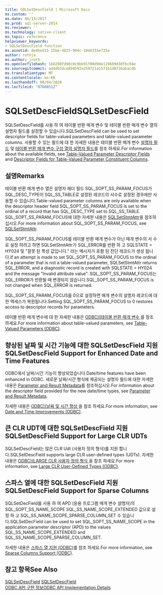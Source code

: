 ```yaml
---
title: SQLSetDescField | Microsoft Docs
ms.custom: ''
ms.date: 06/13/2017
ms.prod: sql-server-2014
ms.reviewer: ''
ms.technology: native-client
ms.topic: reference
helpviewer_keywords:
- SQLSetDescField function
ms.assetid: de4bed15-15be-4825-994c-1046255e725a
author: rothja
ms.author: jroth
ms.openlocfilehash: 1b8290fd90c0c9bb91f08d94e119689d38fbc04e
ms.sourcegitcommit: ad4d92dce894592a259721a1571b1d8736abacdb
ms.translationtype: MT
ms.contentlocale: ko-KR
ms.lasthandoff: 08/04/2020
ms.locfileid: "87660512"
---
```

# <a name="sqlsetdescfield"></a><span data-ttu-id="70d66-102">SQLSetDescField</span><span class="sxs-lookup"><span data-stu-id="70d66-102">SQLSetDescField</span></span>
  <span data-ttu-id="70d66-103">SQLSetDescField를 사용 하 여 테이블 반환 매개 변수 및 테이블 반환 매개 변수 열의 설명자 필드를 설정할 수 있습니다.</span><span class="sxs-lookup"><span data-stu-id="70d66-103">SQLSetDescField can be used to set descriptor fields for table-valued parameters and table-valued parameter columns.</span></span> <span data-ttu-id="70d66-104">사용할 수 있는 필드에 대 한 자세한 내용은 테이블 반환 매개 변수 [설명자 필드](../native-client-odbc-table-valued-parameters/table-valued-parameter-descriptor-fields.md) 및 [테이블 반환 매개 변수 구성 열의 설명자 필드](../native-client-odbc-table-valued-parameters/descriptor-fields-for-table-valued-parameter-constituent-columns.md)를 참조 하세요.</span><span class="sxs-lookup"><span data-stu-id="70d66-104">For information about the available fields, see [Table-Valued Parameter Descriptor Fields](../native-client-odbc-table-valued-parameters/table-valued-parameter-descriptor-fields.md) and [Descriptor Fields for Table-Valued Parameter Constituent Columns](../native-client-odbc-table-valued-parameters/descriptor-fields-for-table-valued-parameter-constituent-columns.md).</span></span>  
  
## <a name="remarks"></a><span data-ttu-id="70d66-105">설명</span><span class="sxs-lookup"><span data-stu-id="70d66-105">Remarks</span></span>  
 <span data-ttu-id="70d66-106">테이블 반환 매개 변수 열은 설명자 헤더 필드 SQL_SOPT_SS_PARAM_FOCUS가 SQL_DESC_TYPE이 SQL_SS_TABLE로 설정된 레코드의 서수로 설정된 경우에만 사용할 수 있습니다.</span><span class="sxs-lookup"><span data-stu-id="70d66-106">Table-valued parameter columns are only available when the descriptor header field SQL_SOPT_SS_PARAM_FOCUS is set to the ordinal of a record that has SQL_DESC_TYPE set to SQL_SS_TABLE.</span></span> <span data-ttu-id="70d66-107">SQL_SOPT_SS_PARAM_FOCUS에 대한 자세한 내용은 [SQLSetStmtAttr](sqlsetstmtattr.md)을 참조하십시오.</span><span class="sxs-lookup"><span data-stu-id="70d66-107">For more information about SQL_SOPT_SS_PARAM_FOCUS, see [SQLSetStmtAttr](sqlsetstmtattr.md).</span></span>  
  
 <span data-ttu-id="70d66-108">SQL_SOPT_SS_PARAM_FOCUS를 테이블 반환 매개 변수가 아닌 매개 변수의 서 수로 설정 하려고 하면 SQLSetStmtAttr가 SQL_ERROR를 반환 하 고 SQLSTATE = HY024 및 "잘못 된 특성 값입니다." 라는 메시지가 포함 된 진단 레코드가 생성 됩니다.</span><span class="sxs-lookup"><span data-stu-id="70d66-108">If an attempt is made to set SQL_SOPT_SS_PARAM_FOCUS to the ordinal of a parameter that is not a table-valued parameter, SQLSetStmtAttr returns SQL_ERROR, and a diagnostic record is created with SQLSTATE = HY024 and the message "Invalid attribute value".</span></span> <span data-ttu-id="70d66-109">SQL_SOPT_SS_PARAM_FOCUS는 SQL_ERROR가 반환될 때 변경되지 않습니다.</span><span class="sxs-lookup"><span data-stu-id="70d66-109">SQL_SOPT_SS_PARAM_FOCUS is not changed when SQL_ERROR is returned.</span></span>  
  
 <span data-ttu-id="70d66-110">SQL_SOPT_SS_PARAM_FOCUS를 0으로 설정하면 매개 변수의 설명자 레코드에 대한 액세스가 복원됩니다.</span><span class="sxs-lookup"><span data-stu-id="70d66-110">Setting SQL_SOPT_SS_PARAM_FOCUS to 0 restores access to descriptor records for parameters.</span></span>  
  
 <span data-ttu-id="70d66-111">테이블 반환 매개 변수에 대 한 자세한 내용은 [ODBC&#41;&#40;테이블 반환 매개 변수 ](../native-client-odbc-table-valued-parameters/table-valued-parameters-odbc.md)를 참조 하세요.</span><span class="sxs-lookup"><span data-stu-id="70d66-111">For more information about table-valued parameters, see [Table-Valued Parameters &#40;ODBC&#41;](../native-client-odbc-table-valued-parameters/table-valued-parameters-odbc.md).</span></span>  
  
## <a name="sqlsetdescfield-support-for-enhanced-date-and-time-features"></a><span data-ttu-id="70d66-112">향상된 날짜 및 시간 기능에 대한 SQLSetDescField 지원</span><span class="sxs-lookup"><span data-stu-id="70d66-112">SQLSetDescField Support for Enhanced Date and Time Features</span></span>  
 <span data-ttu-id="70d66-113">ODBC에서 날짜/시간 기능이 향상되었습니다.</span><span class="sxs-lookup"><span data-stu-id="70d66-113">Date/time features have been enhanced in ODBC.</span></span> <span data-ttu-id="70d66-114">새로운 날짜/시간 형식에 제공되는 설명자 필드에 대한 자세한 내용은 [Parameter and Result Metadata](../native-client-odbc-date-time/metadata-parameter-and-result.md)를 참조하십시오.</span><span class="sxs-lookup"><span data-stu-id="70d66-114">For information about the descriptor field provided for the new date/time types, see [Parameter and Result Metadata](../native-client-odbc-date-time/metadata-parameter-and-result.md).</span></span>  
  
 <span data-ttu-id="70d66-115">자세한 내용은 [ODBC&#41;&#40;날짜 및 시간 향상 ](../native-client-odbc-date-time/date-and-time-improvements-odbc.md)을 참조 하세요.</span><span class="sxs-lookup"><span data-stu-id="70d66-115">For more information, see [Date and Time Improvements &#40;ODBC&#41;](../native-client-odbc-date-time/date-and-time-improvements-odbc.md).</span></span>  
  
## <a name="sqlsetdescfield-support-for-large-clr-udts"></a><span data-ttu-id="70d66-116">큰 CLR UDT에 대한 SQLSetDescField 지원</span><span class="sxs-lookup"><span data-stu-id="70d66-116">SQLSetDescField Support for Large CLR UDTs</span></span>  
 <span data-ttu-id="70d66-117">SQLSetDescField는 많은 CLR Udt (사용자 정의 형식)를 지원 합니다.</span><span class="sxs-lookup"><span data-stu-id="70d66-117">SQLSetDescField supports large CLR user-defined types (UDTs).</span></span> <span data-ttu-id="70d66-118">자세한 내용은 [ODBC&#41;&#40;LARGE CLR 사용자 정의 형식 ](../native-client/odbc/large-clr-user-defined-types-odbc.md)을 참조 하세요.</span><span class="sxs-lookup"><span data-stu-id="70d66-118">For more information, see [Large CLR User-Defined Types &#40;ODBC&#41;](../native-client/odbc/large-clr-user-defined-types-odbc.md).</span></span>  
  
## <a name="sqlsetdescfield-support-for-sparse-columns"></a><span data-ttu-id="70d66-119">스파스 열에 대한 SQLSetDescField 지원</span><span class="sxs-lookup"><span data-stu-id="70d66-119">SQLSetDescField Support for Sparse Columns</span></span>  
 <span data-ttu-id="70d66-120">SQLSetDecField를 사용 하 여 APD (응용 프로그램 매개 변수 설명자)의 SQL_SOPT_SS_NAME_SCOPE SQL_SS_NAME_SCOPE_EXTENDED 값으로 설정 하 고 SQL_SS_NAME_SCOPE_SPARSE_COLUMN_SET 수 있습니다.</span><span class="sxs-lookup"><span data-stu-id="70d66-120">SQLSetDecField can be used to set SQL_SOPT_SS_NAME_SCOPE in the application parameter descriptor (APD) to the values SQL_SS_NAME_SCOPE_EXTENDED and SQL_SS_NAME_SCOPE_SPARSE_COLUMN_SET.</span></span>  
  
 <span data-ttu-id="70d66-121">자세한 내용은 [스파스 열 지원 &#40;ODBC&#41;](../native-client/odbc/sparse-columns-support-odbc.md)를 참조 하세요.</span><span class="sxs-lookup"><span data-stu-id="70d66-121">For more information, see [Sparse Columns Support &#40;ODBC&#41;](../native-client/odbc/sparse-columns-support-odbc.md).</span></span>  
  
## <a name="see-also"></a><span data-ttu-id="70d66-122">참고 항목</span><span class="sxs-lookup"><span data-stu-id="70d66-122">See Also</span></span>  
 <span data-ttu-id="70d66-123">[SQLSetDescField](https://go.microsoft.com/fwlink/?LinkId=80705) </span><span class="sxs-lookup"><span data-stu-id="70d66-123">[SQLSetDescField](https://go.microsoft.com/fwlink/?LinkId=80705) </span></span>  
 [<span data-ttu-id="70d66-124">ODBC API 구현 정보</span><span class="sxs-lookup"><span data-stu-id="70d66-124">ODBC API Implementation Details</span></span>](odbc-api-implementation-details.md)  
  
  
